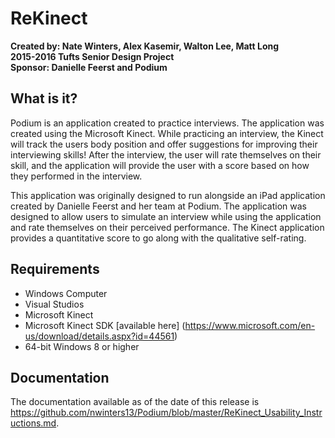 # ReKinect
**Created by: Nate Winters, Alex Kasemir, Walton Lee, Matt Long**  
**2015-2016 Tufts Senior Design Project**  
**Sponsor: Danielle Feerst and Podium**  

 What is it?
  -----------
  Podium is an application created to practice interviews. The application was
  created using the Microsoft Kinect. While practicing an interview, the Kinect
  will track the users body position and offer suggestions for improving their
  interviewing skills! After the interview, the user will rate themselves on 
  their skill, and the application will provide the user with a score based on
  how they performed in the interview.

  This application was originally designed to run alongside an iPad application
  created by Danielle Feerst and her team at Podium. The application was 
  designed to allow users to simulate an interview while using the application
  and rate themselves on their perceived performance. The Kinect application
  provides a quantitative score to go along with the qualitative self-rating.

 Requirements
  ------------
  * Windows Computer  
  * Visual Studios  
  * Microsoft Kinect
  * Microsoft Kinect SDK [available here]
(https://www.microsoft.com/en-us/download/details.aspx?id=44561)
  * 64-bit Windows 8 or higher
  

Documentation
  -------------

  The documentation available as of the date of this release is 
  https://github.com/nwinters13/Podium/blob/master/ReKinect_Usability_Instructions.md.
